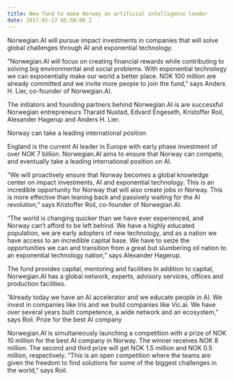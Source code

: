 ```yaml
---
title: New fund to make Norway an artificial intelligence leader
date: 2017-05-17 05:58:00 Z
---
```


Norwegian.AI will pursue impact investments in companies that will solve global challenges through AI and exponential technology.

"Norwegian.AI will focus on creating financial rewards while contributing to solving big environmental and social problems. With exponential technology we can exponentially make our world a better place. NOK 100 million are already committed and we invite more people to join the fund,” says Anders H. Lier, co-founder of Norwegian.AI.

The initiators and founding partners behind Norwegian.AI is are successful Norwegian entrepreneurs Tharald Nustad, Edvard Engeseth, Kristoffer Roil, Alexander Hagerup and Anders H. Lier.

Norway can take a leading international position

England is the current AI leader in Europe with early phase investment of over NOK 7 billion. Norwegian.AI aims to ensure that Norway can compete, and eventually take a leading international position on AI.

”We will proactively ensure that Norway becomes a global knowledge center on impact investments, AI and exponential technology. This is an incredible opportunity for Norway that will also create jobs in Norway. This is more effective than leaning back and passively waiting for the AI revolution,” says Kristoffer Roil, co-founder of Norwegian.AI.

”The world is changing quicker than we have ever experienced, and Norway can’t afford to be left behind. We have a highly educated population, we are early adopters of new technology, and as a nation we have access to an incredible capital base. We have to seize the opportunities we can and transition from a great but slumbering oil nation to an exponential technology nation,” says Alexander Hagerup.

The fund provides capital, mentoring and facilities
In addition to capital, Norwegian.AI has a global network, experts, advisory services, offices and production facilities.

”Already today we have an AI accelerator and we educate people in AI. We invest in companies like Iris and we build companies like Vic.ai. We have over several years built competence, a wide network and an ecosystem,” says Roil.
Prize for the best AI company

Norwegian.AI is simultaneously launching a competition with a prize of NOK 10 million for the best AI company in Norway. The winner receives NOK 8 million. The second and third prize will get NOK 1.5 million and NOK 0.5 million, respectively.
”This is an open competition where the teams are given the freedom to find solutions for some of the biggest challenges in the world,” says Roil.